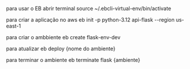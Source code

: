 para usar o EB abrir terminal
source ~/.ebcli-virtual-env/bin/activate

para criar a aplicação no aws
eb init -p python-3.12 api-flask --region us-east-1

para criar o ambbiente
eb create flask-env-dev

para atualizar
eb deploy {nome do ambiente}

para terminar o ambiente
eb terminate flask {ambiente}
